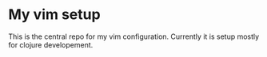 My vim setup
===========

This is the central repo for my vim configuration. Currently it is setup mostly for clojure developement. 

